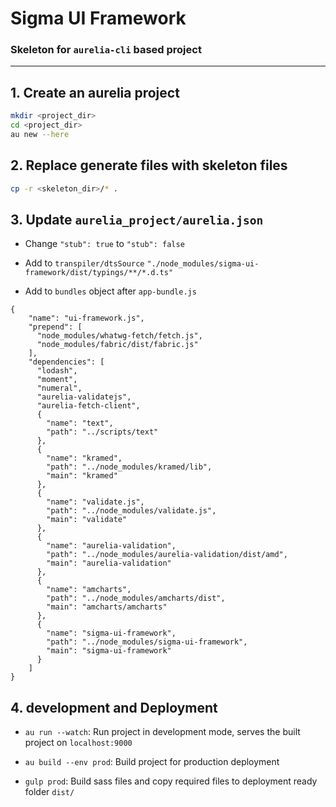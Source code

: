 # Sigma UI Framework
### Skeleton for `aurelia-cli` based project

----

## 1. Create an aurelia project
```bash
mkdir <project_dir>
cd <project_dir>
au new --here
```

## 2. Replace generate files with skeleton files
```bash
cp -r <skeleton_dir>/* .
```

## 3. Update `aurelia_project/aurelia.json`

* Change `"stub": true` to `"stub": false`

* Add to `transpiler/dtsSource` `"./node_modules/sigma-ui-framework/dist/typings/**/*.d.ts"`

* Add to `bundles` object after `app-bundle.js`
```
{
    "name": "ui-framework.js",
    "prepend": [
      "node_modules/whatwg-fetch/fetch.js",
      "node_modules/fabric/dist/fabric.js"
    ],
    "dependencies": [
      "lodash",
      "moment",
      "numeral",
      "aurelia-validatejs",
      "aurelia-fetch-client",
      {
        "name": "text",
        "path": "../scripts/text"
      },
      {
        "name": "kramed",
        "path": "../node_modules/kramed/lib",
        "main": "kramed"
      },
      {
        "name": "validate.js",
        "path": "../node_modules/validate.js",
        "main": "validate"
      },
      {
        "name": "aurelia-validation",
        "path": "../node_modules/aurelia-validation/dist/amd",
        "main": "aurelia-validation"
      },
      {
        "name": "amcharts",
        "path": "../node_modules/amcharts/dist",
        "main": "amcharts/amcharts"
      },
      {
        "name": "sigma-ui-framework",
        "path": "../node_modules/sigma-ui-framework",
        "main": "sigma-ui-framework"
      }
    ]
}
```

## 4. development and Deployment

* `au run --watch`: Run project in development mode, serves the built project on `localhost:9000`

* `au build --env prod`: Build project for production deployment

* `gulp prod`: Build sass files and copy required files to deployment ready folder `dist/`
